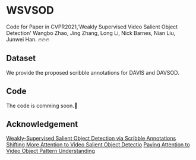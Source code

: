 # WSVSOD
Code for Paper in CVPR2021,'Weakly Supervised Video Salient Object Detection' Wangbo Zhao, Jing Zhang, Long Li, Nick Barnes, Nian Liu, Junwei Han.
🔥🔥🔥

## Dataset
We provide the proposed scribble annotations for DAVIS and DAVSOD.

## Code
The code is comming soon.🚀

## Acknowledgement

[Weakly-Supervised Salient Object Detection via Scribble Annotations](https://github.com/JingZhang617/Scribble_Saliency)
[Shifting More Attention to Video Salient Object Detectio](https://github.com/DengPingFan/DAVSOD)
[Paying Attention to Video Object Pattern Understanding](https://github.com/wenguanwang/AGS)

